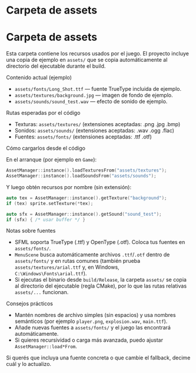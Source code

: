 # Carpeta de assets
# Carpeta de assets

Esta carpeta contiene los recursos usados por el juego. El proyecto incluye una copia de ejemplo en `assets/` que se copia automáticamente al directorio del ejecutable durante el build.

Contenido actual (ejemplo)

- `assets/fonts/Long_Shot.ttf` — fuente TrueType incluida de ejemplo.
- `assets/textures/background.jpg` — imagen de fondo de ejemplo.
- `assets/sounds/sound_test.wav` — efecto de sonido de ejemplo.

Rutas esperadas por el código

- Texturas: `assets/textures/` (extensiones aceptadas: .png .jpg .bmp)
- Sonidos:  `assets/sounds/` (extensiones aceptadas: .wav .ogg .flac)
- Fuentes:   `assets/fonts/` (extensiones aceptadas: .ttf .otf)

Cómo cargarlos desde el código

En el arranque (por ejemplo en `Game`):

```cpp
AssetManager::instance().loadTexturesFrom("assets/textures");
AssetManager::instance().loadSoundsFrom("assets/sounds");
```

Y luego obtén recursos por nombre (sin extensión):

```cpp
auto tex = AssetManager::instance().getTexture("background");
if (tex) sprite.setTexture(*tex);

auto sfx = AssetManager::instance().getSound("sound_test");
if (sfx) { /* usar buffer */ }
```

Notas sobre fuentes

- SFML soporta TrueType (.ttf) y OpenType (.otf). Coloca tus fuentes en `assets/fonts/`.
- `MenuScene` busca automáticamente archivos `.ttf`/`.otf` dentro de `assets/fonts/` y en rutas comunes (también prueba `assets/textures/arial.ttf` y, en Windows, `C:\Windows\Fonts\arial.ttf`).
- Si ejecutas el binario desde `build/Release`, la carpeta `assets/` se copia al directorio del ejecutable (regla CMake), por lo que las rutas relativas `assets/...` funcionan.

Consejos prácticos

- Mantén nombres de archivo simples (sin espacios) y usa nombres semánticos (por ejemplo `player.png`, `explosion.wav`, `main.ttf`).
- Añade nuevas fuentes a `assets/fonts/` y el juego las encontrará automáticamente.
- Si quieres recursividad o carga más avanzada, puedo ajustar `AssetManager::load*From`.

Si querés que incluya una fuente concreta o que cambie el fallback, decime cuál y lo actualizo.

